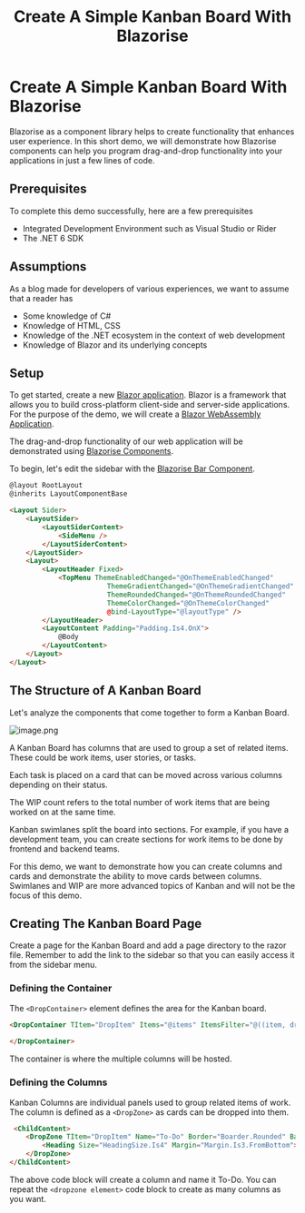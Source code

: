 ﻿---
title: Create A Simple Kanban Board With Blazorise
description: In the blog, we build a simple kanban board to demonstrate the drag-and-drop capabilities of Blazorise components 
permalink: /blog/create-a-simple-kanban-board-with-blazorise
canonical: /blog/create-a-simple-kanban-board-with-blazorise
image-url: /img/blog/2022-09-13/Create_A_Simple_Kanban_Board_With_Blazorise.png
image-text: Create a simple blazor drag and drop kanban board
author-name: James Amattey
author-image: james
posted-on: September 13th, 2022
read-time: 6 min
---

# Create A Simple Kanban Board With Blazorise

Blazorise as a component library helps to create functionality that enhances user experience. In this short demo, we will demonstrate how Blazorise components can help you program drag-and-drop functionality into your applications in just a few lines of code. 

## Prerequisites

To complete this demo successfully, here are a few prerequisites

- Integrated Development Environment such as Visual Studio or Rider
- The .NET 6 SDK

## Assumptions

As a blog made for developers of various experiences, we want to assume that a reader has

- Some knowledge of C#
- Knowledge of HTML, CSS
- Knowledge of the .NET ecosystem in the context of web development
- Knowledge of Blazor and its underlying concepts

## Setup

To get started, create a new [Blazor application](blog/create-a-blazor-application). Blazor is a framework that allows you to build cross-platform client-side and server-side applications. For the purpose of the demo, we will create a [Blazor WebAssembly Application](blog/what-is-blazor-wasm). 

The drag-and-drop functionality of our web application will be demonstrated using [Blazorise Components](docs/components/dragdrop).

To begin, let's edit the sidebar with the [Blazorise Bar Component](docs/components/bar). 

```html
@layout RootLayout
@inherits LayoutComponentBase

<Layout Sider>
    <LayoutSider>
        <LayoutSiderContent>
            <SideMenu />
        </LayoutSiderContent>
    </LayoutSider>
    <Layout>
        <LayoutHeader Fixed>
            <TopMenu ThemeEnabledChanged="@OnThemeEnabledChanged"
                        ThemeGradientChanged="@OnThemeGradientChanged"
                        ThemeRoundedChanged="@OnThemeRoundedChanged"
                        ThemeColorChanged="@OnThemeColorChanged"
                        @bind-LayoutType="@layoutType" />
        </LayoutHeader>
        <LayoutContent Padding="Padding.Is4.OnX">
            @Body
        </LayoutContent>
    </Layout>
</Layout>
 ```

## The Structure of A Kanban Board

Let's analyze the components that come together to form a Kanban Board. 

![image.png](https://cdn.hashnode.com/res/hashnode/image/upload/v1662979515435/SRMrlmJKi.png)

A Kanban Board has columns that are used to group a set of related items. These could be work items, user stories, or tasks. 

Each task is placed on a card that can be moved across various columns depending on their status.  

The WIP count refers to the total number of work items that are being worked on at the same time. 

Kanban swimlanes split the board into sections. For example, if you have a development team, you can create sections for work items to be done by frontend and backend teams. 

For this demo, we want to demonstrate how you can create columns and cards and demonstrate the ability to move cards between columns.
Swimlanes and WIP are more advanced topics of Kanban and will not be the focus of this demo. 


## Creating The Kanban Board Page

Create a page for the Kanban Board and add a page directory to the razor file. Remember to add the link to the sidebar so that you can easily access it from the sidebar menu. 

### Defining the Container

The `<DropContainer>` element defines the area for the Kanban board. 

```html
<DropContainer TItem="DropItem" Items="@items" ItemsFilter="@((item, dropZone) => item.Group == dropZone)" ItemDropped="@itemsDropped" Flex="Flex.Wrap.Grow.Is1">
   
</DropContainer>
```

The container is where the multiple columns will be hosted.

### Defining the Columns

Kanban Columns are individual panels used to group related items of work. The column is defined as a `<DropZone>` as cards can be dropped into them.

```html
 <ChildContent>
    <DropZone TItem="DropItem" Name="To-Do" Border="Boarder.Rounded" Background="Background.Light" Padding="Padding.Is3" Margin="Margin.Is3" Flex="Flex.Grow.Is1">
        <Heading Size="HeadingSize.Is4" Margin="Margin.Is3.FromBottom">To Do</Heading>
    </DropZone>
</ChildContent>
```

The above code block will create a column and name it To-Do. You can repeat the `<dropzone element>` code block to create as many columns as you want.